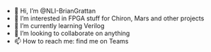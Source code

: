 - 👋 Hi, I’m @NLI-BrianGrattan
- 👀 I’m interested in FPGA stuff for Chiron, Mars and other projects
- 🌱 I’m currently learning Verilog
- 💞️ I’m looking to collaborate on anything
- 📫 How to reach me: find me on Teams

<!---
NLI-BrianGrattan/NLI-BrianGrattan is a ✨ special ✨ repository because its `README.md` (this file) appears on your GitHub profile.
You can click the Preview link to take a look at your changes.
--->
